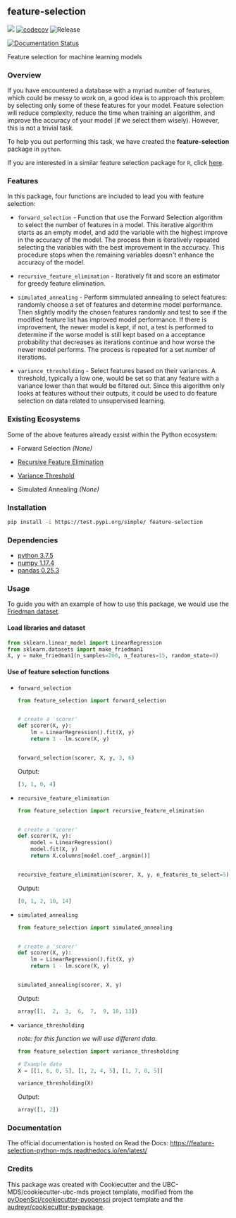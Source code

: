 ## feature-selection

![](https://github.com/UBC-MDS/feature-selection-python/workflows/build/badge.svg) [![codecov](https://codecov.io/gh/UBC-MDS/feature-selection-python/branch/master/graph/badge.svg)](https://codecov.io/gh/UBC-MDS/feature-selection-python) ![Release](https://github.com/UBC-MDS/feature-selection-python/workflows/Release/badge.svg)

[![Documentation Status](https://readthedocs.org/projects/feature-selection-python-mds/badge/?version=latest)](https://feature-selection-python-mds.readthedocs.io/en/latest/?badge=latest)

Feature selection for machine learning models

### Overview

If you have encountered a database with a myriad number of features, which could be messy to work on, a good idea is to approach this problem by selecting only some of these features for your model. Feature selection will reduce complexity, reduce the time when training an algorithm, and improve the accuracy of your model (if we select them wisely). However, this is not a trivial task.

To help you out performing this task, we have created the **feature-selection** package in `python`.

If you are interested in a similar feature selection package for `R`, click [here](https://github.com/UBC-MDS/feature-selection-r).

### Features

In this package, four functions are included to lead you with feature selection:

- `forward_selection` - Function that use the Forward Selection algorithm to select the number of features in a model. This iterative algorithm starts as an empty model, and add the variable with the highest improve in the accuracy of the model. The process then is iteratively repeated selecting the variables with the best improvement in the accuracy. This procedure stops when the remaining variables doesn't enhance the accuracy of the model.

- `recursive_feature_elimination` - Iteratively fit and score an estimator for greedy feature elimination.

- `simulated_annealing` - Perform simmulated annealing to select features: randomly choose a set of features and determine model performance. Then slightly modify the chosen features randomly and test to see if the modified feature list has improved model performance. If there is improvement, the newer model is kept, if not, a test is performed to determine if the worse model is still kept based on a acceptance probability that decreases as iterations continue and how worse the newer model performs. The process is repeated for a set number of iterations.

- `variance_thresholding` - Select features based on their variances. A threshold, typically a low one, would be set so that any feature with a variance lower than that would be filtered out. Since this algorithm only looks at features without their outputs, it could be used to do feature selection on data related to unsupervised learning.

### Existing Ecosystems

Some of the above features already exsist within the Python ecosystem:

- Forward Selection _(None)_

- [Recursive Feature Elimination](https://scikit-learn.org/stable/modules/generated/sklearn.feature_selection.RFE.html)

- [Variance Threshold](https://scikit-learn.org/stable/modules/generated/sklearn.feature_selection.VarianceThreshold.html)

- Simulated Annealing _(None)_


### Installation

```bash
pip install -i https://test.pypi.org/simple/ feature-selection
```

### Dependencies

- [python 3.7.5](https://www.python.org/downloads/release/python-375/)
- [numpy 1.17.4](https://numpy.org/)
- [pandas 0.25.3](https://pandas.pydata.org/getpandas.html)

### Usage

To guide you with an example of how to use this package, we would use the [Friedman dataset](https://scikit-learn.org/stable/modules/generated/sklearn.datasets.make_friedman1.html).

#### Load libraries and dataset

```python
from sklearn.linear_model import LinearRegression
from sklearn.datasets import make_friedman1
X, y = make_friedman1(n_samples=200, n_features=15, random_state=0)
```

#### Use of feature selection functions

- `forward_selection`

    ```python
    from feature_selection import forward_selection


    # create a 'scorer'
    def scorer(X, y):
        lm = LinearRegression().fit(X, y)
        return 1 - lm.score(X, y)


    forward_selection(scorer, X, y, 3, 6)
    ```

    Output:

    ```python
    [3, 1, 0, 4]
    ```

- `recursive_feature_elimination`

    ```python
    from feature_selection import recursive_feature_elimination


    # create a 'scorer'
    def scorer(X, y):
        model = LinearRegression()
        model.fit(X, y)
        return X.columns[model.coef_.argmin()]


    recursive_feature_elimination(scorer, X, y, n_features_to_select=5)
    ```

    Output:

    ```python
    [0, 1, 2, 10, 14]
    ```

- `simulated_annealing`

    ```python
    from feature_selection import simulated_annealing


    # create a 'scorer'
    def scorer(X, y):
        lm = LinearRegression().fit(X, y)
        return 1 - lm.score(X, y)


    simulated_annealing(scorer, X, y)
    ```

    Output:

    ```python
    array([1,  2,  3,  6,  7,  9, 10, 13])
    ```

- `variance_thresholding`

    *note: for this function we will use different data.*

    ```python
    from feature_selection import variance_thresholding

    # Example data
    X = [[1, 6, 0, 5], [1, 2, 4, 5], [1, 7, 8, 5]]

    variance_thresholding(X)
    ```

    Output:

    ```python
    array([1, 2])
    ```

### Documentation
The official documentation is hosted on Read the Docs: <https://feature-selection-python-mds.readthedocs.io/en/latest/>

### Credits
This package was created with Cookiecutter and the UBC-MDS/cookiecutter-ubc-mds project template, modified from the [pyOpenSci/cookiecutter-pyopensci](https://github.com/pyOpenSci/cookiecutter-pyopensci) project template and the [audreyr/cookiecutter-pypackage](https://github.com/audreyr/cookiecutter-pypackage).
